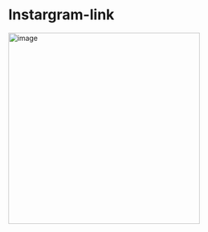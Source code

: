 # Instargram-link

<img width="381" alt="image" src="https://user-images.githubusercontent.com/14309582/196967601-f412f243-2e5e-43db-909b-961fc2b26b66.png">
